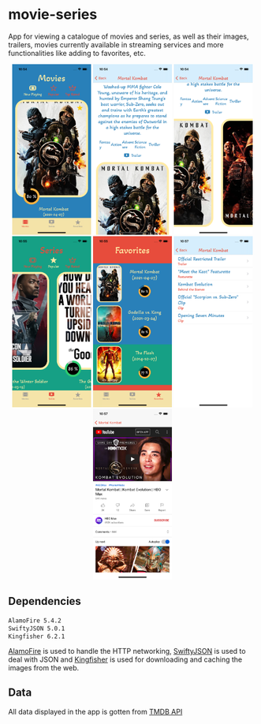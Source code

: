# movie-series
App for viewing a catalogue of movies and series, as well as their images, trailers, movies currently available in streaming services and more functionalities like adding to favorites, etc.

<p align="center">
  <img src="https://github.com/enriquedlh97/movie-series/blob/main/screenshots/Simulator%20Screen%20Shot%20-%20iPhone%2012%20-%202021-04-27%20at%2010.54.18.png" width="160">
  <img src="https://github.com/enriquedlh97/movie-series/blob/main/screenshots/Simulator%20Screen%20Shot%20-%20iPhone%2012%20-%202021-04-27%20at%2010.54.38.png" width="160">
  <img src="https://github.com/enriquedlh97/movie-series/blob/main/screenshots/Simulator%20Screen%20Shot%20-%20iPhone%2012%20-%202021-04-27%20at%2010.54.55.png" width="160">
  <img src="https://github.com/enriquedlh97/movie-series/blob/main/screenshots/Simulator%20Screen%20Shot%20-%20iPhone%2012%20-%202021-04-27%20at%2010.55.27.png" width="160">
  <img src="https://github.com/enriquedlh97/movie-series/blob/main/screenshots/Simulator%20Screen%20Shot%20-%20iPhone%2012%20-%202021-04-27%20at%2010.55.46.png" width="160">
  <img src="https://github.com/enriquedlh97/movie-series/blob/main/screenshots/Simulator%20Screen%20Shot%20-%20iPhone%2012%20-%202021-04-27%20at%2010.57.13.png" width="160">
  <img src="https://github.com/enriquedlh97/movie-series/blob/main/screenshots/Simulator%20Screen%20Shot%20-%20iPhone%2012%20-%202021-04-27%20at%2010.57.46.png" width="160">


## Dependencies

```
AlamoFire 5.4.2
SwiftyJSON 5.0.1
Kingfisher 6.2.1
```

[AlamoFire](https://github.com/Alamofire/Alamofire.git) is used to handle the HTTP networking, [SwiftyJSON](https://github.com/SwiftyJSON/SwiftyJSON.git) is used to deal with JSON and [Kingfisher](https://github.com/onevcat/Kingfisher.git) is used for downloading and caching the images from the web.

## Data
All data displayed in the app is gotten from [TMDB API](https://developers.themoviedb.org/3/getting-started/introduction)
